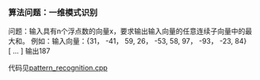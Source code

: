 ### 算法问题：一维模式识别
问题：输入具有n个浮点数的向量x，要求输出输入向量的任意连续子向量中的最大和。
例如：输入向量：{31， -41， 59, 26， -53, 58, 97， -93， -23, 84}  
                        [      ...         ] 输出187                
                        
代码见[pattern_recognition.cpp](./pattern_recognition.cpp)